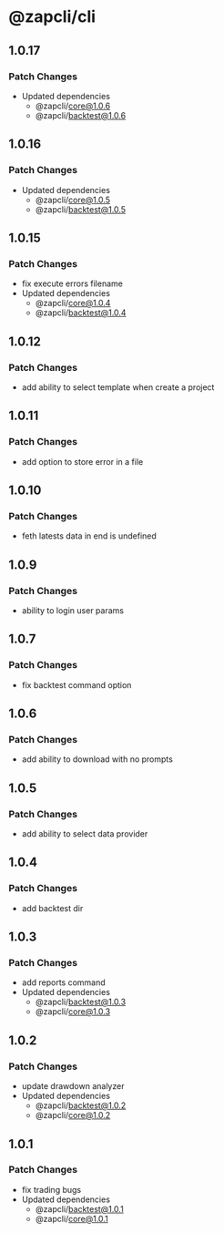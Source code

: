 # @zapcli/cli

## 1.0.17

### Patch Changes

- Updated dependencies
  - @zapcli/core@1.0.6
  - @zapcli/backtest@1.0.6

## 1.0.16

### Patch Changes

- Updated dependencies
  - @zapcli/core@1.0.5
  - @zapcli/backtest@1.0.5

## 1.0.15

### Patch Changes

- fix execute errors filename
- Updated dependencies
  - @zapcli/core@1.0.4
  - @zapcli/backtest@1.0.4

## 1.0.12

### Patch Changes

- add ability to select template when create a project

## 1.0.11

### Patch Changes

- add option to store error in a file

## 1.0.10

### Patch Changes

- feth latests data in end is undefined

## 1.0.9

### Patch Changes

- ability to login user params

## 1.0.7

### Patch Changes

- fix backtest command option

## 1.0.6

### Patch Changes

- add ability to download with no prompts

## 1.0.5

### Patch Changes

- add ability to select data provider

## 1.0.4

### Patch Changes

- add backtest dir

## 1.0.3

### Patch Changes

- add reports command
- Updated dependencies
  - @zapcli/backtest@1.0.3
  - @zapcli/core@1.0.3

## 1.0.2

### Patch Changes

- update drawdown analyzer
- Updated dependencies
  - @zapcli/backtest@1.0.2
  - @zapcli/core@1.0.2

## 1.0.1

### Patch Changes

- fix trading bugs
- Updated dependencies
  - @zapcli/backtest@1.0.1
  - @zapcli/core@1.0.1
